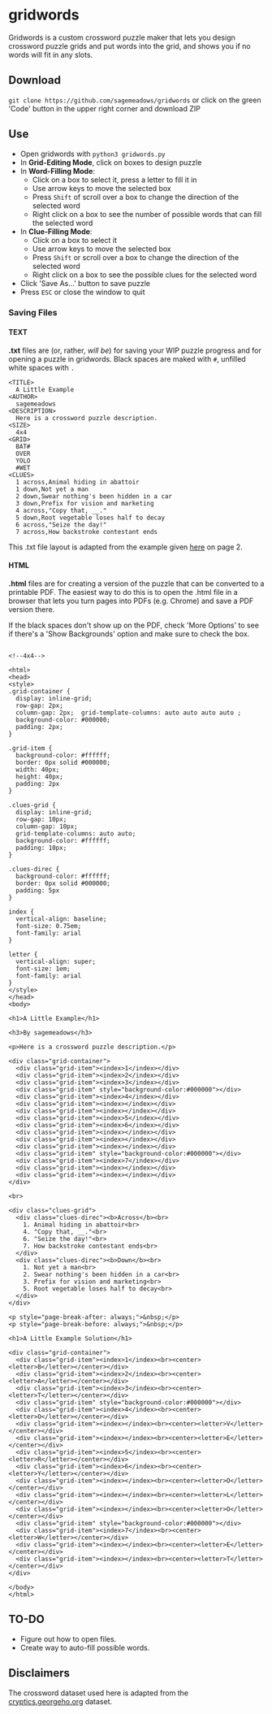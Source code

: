 # gridwords
Gridwords is a custom crossword puzzle maker that lets you design crossword puzzle grids and put words into the grid, and shows you if no words will fit in any slots.

## Download
`git clone https://github.com/sagemeadows/gridwords` or click on the green 'Code' button in the upper right corner and download ZIP

## Use
- Open gridwords with `python3 gridwords.py`
- In **Grid-Editing Mode**, click on boxes to design puzzle
- In **Word-Filling Mode**:
  - Click on a box to select it, press a letter to fill it in
  - Use arrow keys to move the selected box
  - Press `Shift` of scroll over a box to change the direction of the selected word
  - Right click on a box to see the number of possible words that can fill the selected word
- In **Clue-Filling Mode**:
  - Click on a box to select it
  - Use arrow keys to move the selected box
  - Press `Shift` or scroll over a box to change the direction of the selected word
  - Right click on a box to see the possible clues for the selected word
- Click 'Save As...' button to save puzzle
- Press `ESC` or close the window to quit

### Saving Files
#### TEXT
**.txt** files are (or, rather, *will be*) for saving your WIP puzzle progress and for opening a puzzle in gridwords. Black spaces are maked with `#`, unfilled white spaces with `.`

```<GRIDWORDS PUZZLE>
<TITLE>
  A Little Example
<AUTHOR>
  sagemeadows
<DESCRIPTION>
  Here is a crossword puzzle description.
<SIZE>
  4x4
<GRID>
  BAT#
  OVER
  YOLO
  #WET
<CLUES>
  1 across,Animal hiding in abattoir
  1 down,Not yet a man
  2 down,Swear nothing's been hidden in a car
  3 down,Prefix for vision and marketing
  4 across,"Copy that, __."
  5 down,Root vegetable loses half to decay
  6 across,"Seize the day!"
  7 across,How backstroke contestant ends
```
This .txt file layout is adapted from the example given [here](https://www.litsoft.com/across/docs/AcrossTextFormat.pdf) on page 2.

#### HTML
**.html** files are for creating a version of the puzzle that can be converted to a printable PDF. The easiest way to do this is to open the .html file in a browser that lets you turn pages into PDFs (e.g. Chrome) and save a PDF version there.

If the black spaces don't show up on the PDF, check 'More Options' to see if there's a 'Show Backgrounds' option and make sure to check the box.

```<!DOCTYPE html>

<!--4x4-->

<html>
<head>
<style>
.grid-container {
  display: inline-grid;
  row-gap: 2px;
  column-gap: 2px;  grid-template-columns: auto auto auto auto ;
  background-color: #000000;
  padding: 2px;
}

.grid-item {
  background-color: #ffffff;
  border: 0px solid #000000;
  width: 40px;
  height: 40px;
  padding: 2px
}

.clues-grid {
  display: inline-grid;
  row-gap: 10px;
  column-gap: 10px;
  grid-template-columns: auto auto;
  background-color: #ffffff;
  padding: 10px;
}

.clues-direc {
  background-color: #ffffff;
  border: 0px solid #000000;
  padding: 5px
}

index {
  vertical-align: baseline;
  font-size: 0.75em;
  font-family: arial
}

letter {
  vertical-align: super;
  font-size: 1em;
  font-family: arial
}
</style>
</head>
<body>

<h1>A Little Example</h1>

<h3>By sagemeadows</h3>

<p>Here is a crossword puzzle description.</p>

<div class="grid-container">
  <div class="grid-item"><index>1</index></div>
  <div class="grid-item"><index>2</index></div>
  <div class="grid-item"><index>3</index></div>
  <div class="grid-item" style="background-color:#000000"></div>
  <div class="grid-item"><index>4</index></div>
  <div class="grid-item"><index></index></div>
  <div class="grid-item"><index></index></div>
  <div class="grid-item"><index>5</index></div>
  <div class="grid-item"><index>6</index></div>
  <div class="grid-item"><index></index></div>
  <div class="grid-item"><index></index></div>
  <div class="grid-item"><index></index></div>
  <div class="grid-item" style="background-color:#000000"></div>
  <div class="grid-item"><index>7</index></div>
  <div class="grid-item"><index></index></div>
  <div class="grid-item"><index></index></div>
</div>

<br>

<div class="clues-grid">
  <div class="clues-direc"><b>Across</b><br>
    1. Animal hiding in abattoir<br>
    4. "Copy that, __."<br>
    6. "Seize the day!"<br>
    7. How backstroke contestant ends<br>
  </div>
  <div class="clues-direc"><b>Down</b><br>
    1. Not yet a man<br>
    2. Swear nothing's been hidden in a car<br>
    3. Prefix for vision and marketing<br>
    5. Root vegetable loses half to decay<br>
  </div>
</div>

<p style="page-break-after: always;">&nbsp;</p>
<p style="page-break-before: always;">&nbsp;</p>

<h1>A Little Example Solution</h1>

<div class="grid-container">
  <div class="grid-item"><index>1</index><br><center><letter>B</letter></center></div>
  <div class="grid-item"><index>2</index><br><center><letter>A</letter></center></div>
  <div class="grid-item"><index>3</index><br><center><letter>T</letter></center></div>
  <div class="grid-item" style="background-color:#000000"></div>
  <div class="grid-item"><index>4</index><br><center><letter>O</letter></center></div>
  <div class="grid-item"><index></index><br><center><letter>V</letter></center></div>
  <div class="grid-item"><index></index><br><center><letter>E</letter></center></div>
  <div class="grid-item"><index>5</index><br><center><letter>R</letter></center></div>
  <div class="grid-item"><index>6</index><br><center><letter>Y</letter></center></div>
  <div class="grid-item"><index></index><br><center><letter>O</letter></center></div>
  <div class="grid-item"><index></index><br><center><letter>L</letter></center></div>
  <div class="grid-item"><index></index><br><center><letter>O</letter></center></div>
  <div class="grid-item" style="background-color:#000000"></div>
  <div class="grid-item"><index>7</index><br><center><letter>W</letter></center></div>
  <div class="grid-item"><index></index><br><center><letter>E</letter></center></div>
  <div class="grid-item"><index></index><br><center><letter>T</letter></center></div>
</div>

</body>
</html>
```

## TO-DO
- Figure out how to open files.
- Create way to auto-fill possible words.

## Disclaimers
The crossword dataset used here is adapted from the [cryptics.georgeho.org](https://cryptics.georgeho.org/) dataset.

